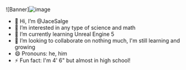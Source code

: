 ![Banner]![image](https://github.com/user-attachments/assets/3a1c0847-b44d-46c2-a2ce-c87cb51d6fa9)


- 👋 Hi, I’m @JaceSalge
- 👀 I’m interested in any type of science and math
- 🌱 I’m currently learning Unreal Engine 5
- 💞️ I’m looking to collaborate on nothing much, I'm still learning and growing
- 😄 Pronouns: he, him
- ⚡ Fun fact: I'm 4' 6" but almost in high school!

<!---
JaceSalge/JaceSalge is a ✨ special ✨ repository because its `README.md` (this file) appears on your GitHub profile.
You can click the Preview link to take a look at your changes.
--->

